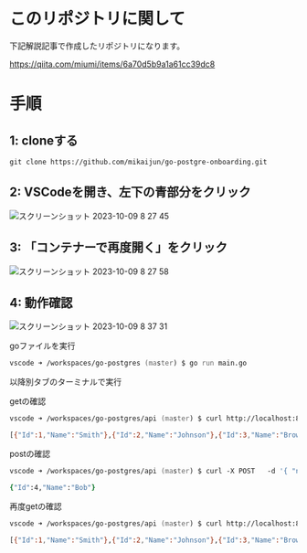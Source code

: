# このリポジトリに関して
下記解説記事で作成したリポジトリになります。

https://qiita.com/miumi/items/6a70d5b9a1a61cc39dc8

# 手順

## 1: cloneする
```
git clone https://github.com/mikaijun/go-postgre-onboarding.git
```

## 2: VSCodeを開き、左下の青部分をクリック
![スクリーンショット 2023-10-09 8 27 45](https://github.com/mikaijun/go-postgre-onboarding/assets/74134232/79c1b98c-4688-42e3-a063-1e24b8765728)

## 3: 「コンテナーで再度開く」をクリック
![スクリーンショット 2023-10-09 8 27 58](https://github.com/mikaijun/go-postgre-onboarding/assets/74134232/1ceb9598-d3e7-4ae0-b514-8648d90b79c0)

## 4: 動作確認

![スクリーンショット 2023-10-09 8 37 31](https://github.com/mikaijun/go-postgre-onboarding/assets/74134232/b19ec492-82e2-4113-9b99-cc8fcc46c13d)

goファイルを実行
```zsh
vscode ➜ /workspaces/go-postgres (master) $ go run main.go
```

以降別タブのターミナルで実行

getの確認
```zsh
vscode ➜ /workspaces/go-postgres/api (master) $ curl http://localhost:8080/users/get
```
```zsh
[{"Id":1,"Name":"Smith"},{"Id":2,"Name":"Johnson"},{"Id":3,"Name":"Brown"}]
```

postの確認
```zsh
vscode ➜ /workspaces/go-postgres/api (master) $ curl -X POST   -d '{ "name": "Bob" }' http://localhost:8080/users/create
```
```zsh
{"Id":4,"Name":"Bob"}
```

再度getの確認
```zsh
vscode ➜ /workspaces/go-postgres/api (master) $ curl http://localhost:8080/users/get
```
```zsh
[{"Id":1,"Name":"Smith"},{"Id":2,"Name":"Johnson"},{"Id":3,"Name":"Brown"},{"Id":4,"Name":"Bob"}]
```
